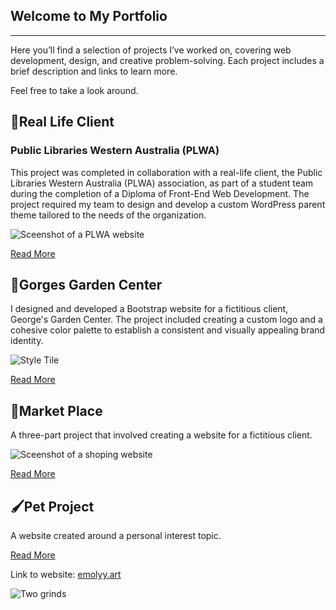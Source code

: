
<title>Portfolio</title>
<meta property="og:title" content="Item 1"/>
<meta name="description" content="Longer description that will appear on Google and the likes. " />
<meta name="page-identifier" content="portfolio">


<meta property="og:description" content="Short description tagline for embeds." />

</head>

<section class="content">


## Welcome to My Portfolio

---

Here you’ll find a selection of projects I’ve worked on, covering web development, design, and creative problem-solving. Each project includes a brief description and links to learn more.

Feel free to take a look around.


</section>
<section class="content">


## 📖Real Life Client 

### Public Libraries Western Australia (PLWA) 

This project was completed in collaboration with a real-life client, the Public Libraries Western Australia (PLWA) association, as part of a student team during the completion of a Diploma of Front-End Web Development. The project required my team to design and develop a custom WordPress parent theme tailored to the needs of the organization. 

![Sceenshot of a PLWA website](/assets/plwa.webp)


[Read More](./plwa)


</section>
<section class="content">


## 🌱Gorges Garden Center

I designed and developed a Bootstrap website for a fictitious client, George's Garden Center. The project included creating a custom logo and a cohesive color palette to establish a consistent and visually appealing brand identity.

![Style Tile](/assets/gg-style-tile.webp)


[Read More](./gorgesgarden)


</section>
<section class="content">


## 🫧Market Place

A three-part project that involved creating a website for a fictitious client. 

![Sceenshot of a shoping website](/assets/marketplace.webp)

[Read More](./market-place)


</section>
<section class="content">


## 🖌️Pet Project

A website created around a personal interest topic.

[Read More](./pet-project)


Link to website: [emolyy.art](https://emolyy.art/)

![Two grinds](https://imagedelivery.net/2DJRavW3O9VLw5fFBBZYRA/49bd6682-6073-4ad5-a4c5-566066539500/public)


</section>


